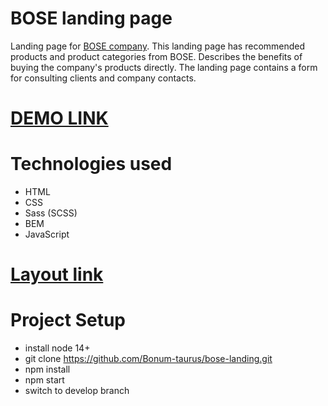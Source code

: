# BOSE landing page

Landing page for [BOSE company](https://www.bose.com/en_us/index.html). This landing page has recommended products and product categories from BOSE. 
Describes the benefits of buying the company's products directly. The landing page contains a form for consulting clients and company contacts.

# [DEMO LINK](https://bonum-taurus.github.io/bose-landing)

# Technologies used
- HTML
- CSS
- Sass (SCSS)
- BEM
- JavaScript

# [Layout link](https://www.figma.com/file/OMjQNb3hg1LKMV4OwyQ3Ao/BOSE?type=design&node-id=0-1&t=7qtUx005UfD0dHSI-0  )

# Project Setup
- install node 14+
- git clone https://github.com/Bonum-taurus/bose-landing.git
- npm install
- npm start 
- switch to develop branch

